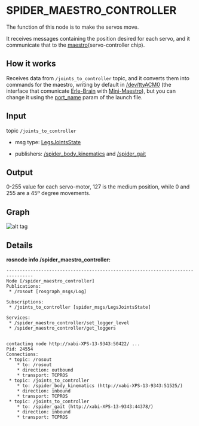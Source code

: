 SPIDER_MAESTRO_CONTROLLER
======

The function of this node is to make the servos move.

It receives messages containing the position desired for each servo, and it communicate that to the [maestro](https://www.pololu.com/product/1356)(servo-controller chip).

How it works
-----

Receives data from `/joints_to_controller` topic, and it converts them into commands for the maestro, writing by default in [/dev/ttyACM0](https://github.com/erlerobot/erle-spider/blob/spider/software/src/spider_maestro_controller/src/controller_sub.cpp#L19) (the interface that comunicate [Erle-Brain](https://erlerobotics.com/blog/erle-brain-es/) with [Mini-Maestro](https://www.pololu.com/product/1356)), but you can change it using the [port_name](https://github.com/erlerobot/erle-spider/blob/spider/software/launch-files/spider-physic.launch#L4) param of the launch file.

Input
-----

topic `/joints_to_controller`

 * msg type: [LegsJointsState](https://github.com/erlerobot/erle-spider/blob/spider/software/src/spider_msgs/msg/LegsJointsState.msg)

 * publishers: [/spider_body_kinematics](https://github.com/erlerobot/erle-spider/tree/master/software/src/spider_body_kinematics) and [/spider_gait](https://github.com/erlerobot/erle-spider/tree/master/software/src/spider_gait)


Output
------

0-255 value for each servo-motor, 127 is the medium position, while 0 and 255 are a 45º degree movements. 


Graph
----

![alt tag](../../../docs/img/rqt_graph_captures/maestro.png?raw=true)

Details
----

**rosnode info /spider_maestro_controller:**

```
--------------------------------------------------------------------------------
Node [/spider_maestro_controller]
Publications: 
 * /rosout [rosgraph_msgs/Log]

Subscriptions: 
 * /joints_to_controller [spider_msgs/LegsJointsState]

Services: 
 * /spider_maestro_controller/set_logger_level
 * /spider_maestro_controller/get_loggers


contacting node http://xabi-XPS-13-9343:50422/ ...
Pid: 24554
Connections:
 * topic: /rosout
    * to: /rosout
    * direction: outbound
    * transport: TCPROS
 * topic: /joints_to_controller
    * to: /spider_body_kinematics (http://xabi-XPS-13-9343:51525/)
    * direction: inbound
    * transport: TCPROS
 * topic: /joints_to_controller
    * to: /spider_gait (http://xabi-XPS-13-9343:44378/)
    * direction: inbound
    * transport: TCPROS

```


